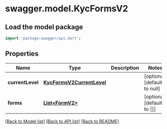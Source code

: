 # swagger.model.KycFormsV2

## Load the model package
```dart
import 'package:swagger/api.dart';
```

## Properties
Name | Type | Description | Notes
------------ | ------------- | ------------- | -------------
**currentLevel** | [**KycFormsV2CurrentLevel**](KycFormsV2CurrentLevel.md) |  | [optional] [default to null]
**forms** | [**List&lt;FormV2&gt;**](FormV2.md) |  | [optional] [default to []]

[[Back to Model list]](../README.md#documentation-for-models) [[Back to API list]](../README.md#documentation-for-api-endpoints) [[Back to README]](../README.md)


